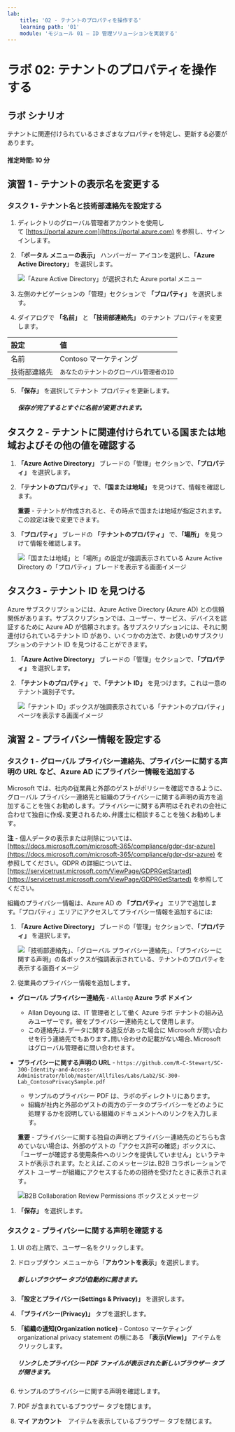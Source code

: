 ```yaml
---
lab:
    title: '02 - テナントのプロパティを操作する'
    learning path: '01'
    module: 'モジュール 01 – ID 管理ソリューションを実装する'
---
```


# ラボ 02: テナントのプロパティを操作する

## ラボ シナリオ

テナントに関連付けられているさまざまなプロパティを特定し、更新する必要があります。

#### 推定時間: 10 分

## 演習 1 - テナントの表示名を変更する

### タスク 1 - テナント名と技術部連絡先を設定する

1. ディレクトリのグローバル管理者アカウントを使用して [https://portal.azure.com](https://portal.azure.com) を参照し、サインインします。

2. **「ポータル メニューの表示」** ハンバーガー アイコンを選択し、**「Azure Active Directory」** を選択します。

    ![「Azure Active Directory」が選択された Azure portal メニュー](./media/azure-portal-menu-aad.png)

3. 左側のナビゲーションの「管理」セクションで **「プロパティ」** を選択します。

4. ダイアログで **「名前」** と **「技術部連絡先」** のテナント プロパティを変更します。

| **設定** | **値** |
| :--- | :--- |
| 名前 | Contoso マーケティング |
| 技術部連絡先 | `あなたのテナントのグローバル管理者のID` |

5. **「保存」** を選択してテナント プロパティを更新します。

      ##### 保存が完了するとすぐに名前が変更されます。

## タスク 2 - テナントに関連付けられている国または地域およびその他の値を確認する

1. **「Azure Active Directory」** ブレードの「管理」セクションで、**「プロパティ」** を選択します。

2. **「テナントのプロパティ」** で、**「国または地域」** を見つけて、情報を確認します。

    **重要** - テナントが作成されると、その時点で国または地域が指定されます。この設定は後で変更できます。

3. **「プロパティ」** ブレードの **「テナントのプロパティ」** で、**「場所」** を見つけて情報を確認します。

    ![「国または地域」と「場所」の設定が強調表示されている Azure Active Directory の「プロパティ」ブレードを表示する画面イメージ](./media/azure-active-directory-properties-country-location.png)

## タスク3 - テナント ID を見つける

Azure サブスクリプションには、Azure Active Directory (Azure AD) との信頼関係があります。サブスクリプションでは、ユーザー、サービス、デバイスを認証するために Azure AD が信頼されます。各サブスクリプションには、それに関連付けられているテナント ID があり、いくつかの方法で、お使いのサブスクリプションのテナント ID を見つけることができます。

1. **「Azure Active Directory」** ブレードの「管理」セクションで、**「プロパティ」** を選択します。

2. **「テナントのプロパティ」** で、**「テナント ID」** を見つけます。これは一意のテナント識別子です。

    ![「テナント ID」ボックスが強調表示されている「テナントのプロパティ」ページを表示する画面イメージ](./media/portal-tenant-id.png)

## 演習 2 - プライバシー情報を設定する

### タスク 1 - グローバル プライバシー連絡先、プライバシーに関する声明の URL など、Azure AD にプライバシー情報を追加する

Microsoft では、社内の従業員と外部のゲストがポリシーを確認できるように、グローバル プライバシー連絡先と組織のプライバシーに関する声明の両方を追加することを強くお勧めします。プライバシーに関する声明はそれぞれの会社に合わせて独自に作成､変更されるため､弁護士に相談することを強くお勧めします｡

   **注** - 個人データの表示または削除については、[https://docs.microsoft.com/microsoft-365/compliance/gdpr-dsr-azure](https://docs.microsoft.com/microsoft-365/compliance/gdpr-dsr-azure) を参照してください。GDPR の詳細については、[https://servicetrust.microsoft.com/ViewPage/GDPRGetStarted](https://servicetrust.microsoft.com/ViewPage/GDPRGetStarted) を参照してください。

組織のプライバシー情報は、Azure AD の **「プロパティ」** エリアで追加します。「プロパティ」エリアにアクセスしてプライバシー情報を追加するには:

1. **「Azure Active Directory」** ブレードの「管理」セクションで、**「プロパティ」** を選択します。

    ![「技術部連絡先」、「グローバル プライバシー連絡先」、「プライバシーに関する声明」の各ボックスが強調表示されている、テナントのプロパティを表示する画面イメージ](./media/properties-area.png)

1. 従業員のプライバシー情報を追加します｡

- **グローバル プライバシー連絡先** - `AllanD@` **Azure ラボ ドメイン**
     - Allan Deyoung は、IT 管理者として働く Azure ラボ テナントの組み込みユーザーです。彼をプライバシー連絡先として使用します。
     - この連絡先は､データに関する違反があった場合に Microsoft が問い合わせを行う連絡先でもあります｡問い合わせの記載がない場合､Microsoft はグローバル管理者に問い合わせます｡

- **プライバシーに関する声明の URL** -  `https://github.com/R-C-Stewart/SC-300-Identity-and-Access-Administrator/blob/master/Allfiles/Labs/Lab2/SC-300-Lab_ContosoPrivacySample.pdf`
     - サンプルのプライバシー PDF は、ラボのディレクトリにあります。
     - 組織が社内と外部のゲストの両方のデータのプライバシーをどのように処理するかを説明している組織のドキュメントへのリンクを入力します。

    **重要** - プライバシーに関する独自の声明とプライバシー連絡先のどちらも含めていない場合は、外部のゲストの「アクセス許可の確認」ボックスに、「ユーザーが確認する使用条件へのリンクを提供していません」というテキストが表示されます。たとえば､このメッセージは､B2B コラボレーションでゲスト ユーザーが組織にアクセスするための招待を受けたときに表示されます｡

    ![B2B Collaboration Review Permissions ボックスとメッセージ](./media/active-directory-no-privacy-statement-or-contact.png)

1. **「保存」** を選択します。

### タスク 2 - プライバシーに関する声明を確認する

1. UI の右上隅で、ユーザー名をクリックします。
1. ドロップダウン メニューから「**アカウントを表示**」を選択します。

     ##### 新しいブラウザー タブが自動的に開きます。

1. **「設定とプライバシー(Settings & Privacy)」** を選択します。
1. **「プライバシー(Privacy)」** タブを選択します。
1. **「組織の通知(Organization notice)** - Contoso マーケティング organizational privacy statement の横にある **「表示(View)」** アイテムをクリックします。

     ##### リンクしたプライバシー PDF ファイルが表示された新しいブラウザー タブが開きます。

1. サンプルのプライバシーに関する声明を確認します。
1. PDF が含まれているブラウザー タブを閉じます。
1. **マイ アカウント**　アイテムを表示しているブラウザー タブを閉じます。
